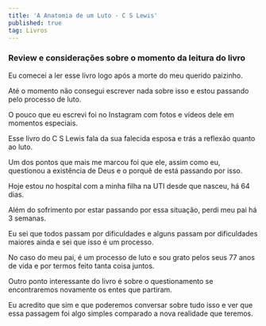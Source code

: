 ```yaml
---
title: 'A Anatomia de um Luto - C S Lewis'
published: true
tag: Livros
---
```


### Review e considerações sobre o momento da leitura do livro

Eu comecei a ler esse livro logo após a morte do meu querido paizinho.

Até o momento não consegui escrever nada sobre isso e estou passando pelo processo de luto.

O pouco que eu escrevi foi no Instagram com fotos e vídeos dele em momentos especiais.

Esse livro do C S Lewis fala da sua falecida esposa e trás a reflexão quanto ao luto.

Um dos pontos que mais me marcou foi que ele, assim como eu, questionou a existência de Deus e o porquê de está passando por isso.

Hoje estou no hospital com a minha filha na UTI desde que nasceu, há 64 dias.

Além do sofrimento por estar passando por essa situação, perdi meu pai há 3 semanas.

Eu sei que todos passam por dificuldades e alguns passam por dificuldades maiores ainda e sei que isso é um processo.

No caso do meu pai, é um processo de luto e sou grato pelos seus 77 anos de vida e por termos feito tanta coisa juntos.

Outro ponto interessante do livro é sobre o questionamento se encontraremos novamente os entes que partiram.

Eu acredito que sim e que poderemos conversar sobre tudo isso e ver que essa passagem foi algo simples comparado a nova realidade que teremos.
